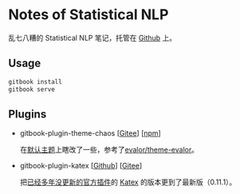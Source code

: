 # Notes of Statistical NLP

乱七八糟的 Statistical NLP 笔记，托管在 [Github](https://github.com/Renovamen/Statistical-NLP) 上。



## Usage

```bash
gitbook install
gitbook serve
```



## Plugins

- gitbook-plugin-theme-chaos [[Gitee](https://gitee.com/Renovamen/gitbook-plugin-theme-chaos)] [[npm](https://www.npmjs.com/package/gitbook-plugin-theme-chaos)]

  在[默认主题](https://github.com/GitbookIO/theme-default)上瞎改了一些，参考了[evalor/theme-evalor](https://github.com/evalor/theme-evalor)。

- gitbook-plugin-katex [[Github](https://github.com/Renovamen/gitbook-plugin-katex)] [[Gitee](https://gitee.com/Renovamen/gitbook-plugin-katex)]

  把[已经多年没更新的官方插件](https://github.com/GitbookIO/plugin-katex)的 [Katex](https://github.com/KaTeX/KaTeX) 的版本更到了最新版（0.11.1）。